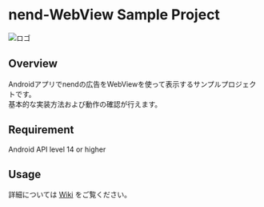 nend-WebView Sample Project
==================
![ロゴ](https://github.com/fan-ADN/nendSDK-Android/blob/master/Sample/app/src/main/res/drawable/nend_logo.png)

Overview
---------------------------------
Androidアプリでnendの広告をWebViewを使って表示するサンプルプロジェクトです。  
基本的な実装方法および動作の確認が行えます。  

Requirement
---------------------------------
Android API level 14 or higher

Usage
---------------------------------
詳細については [Wiki](https://github.com/fan-ADN/nend-WebView/wiki) をご覧ください。
